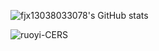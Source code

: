 ![fjx13038033078's GitHub stats](https://github-readme-stats.vercel.app/api?username=fjx13038033078&theme=rose&show_icons=true)

![ ruoyi-CERS](https://github-readme-stats.vercel.app/api/pin/?username=fjx13038033078&repo=ruoyi-CERS&theme=ambient_gradient)
